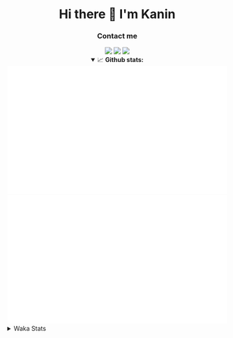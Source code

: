 <div align="center">
 <h1>Hi there 👋 I'm Kanin</h1>
 <h3>Contact me</h3>
 <a href="mailto:im@kanin.dev"><img src="https://img.shields.io/badge/gmail-%23D14836.svg?&style=for-the-badge&logo=gmail&logoColor=white"/></a>
 <a href="https://twitter.com/KaninTwt"><img src="https://img.shields.io/badge/twitter-%231DA1F2.svg?&style=for-the-badge&logo=twitter&logoColor=white"/></a>
 <a href="https://www.linkedin.com/in/KaninDev"><img src="https://img.shields.io/badge/linkedin-%230077B5.svg?&style=for-the-badge&logo=linkedin&logoColor=white"/></a>
<details open>
  <summary>📈 <b>Github stats:</b></summary>
  <img src="https://github.com/Kanin/Kanin/blob/master/scripts/GitHubStats/generated/overview.svg"/>
  <img src="https://github.com/Kanin/Kanin/blob/master/scripts/GitHubStats/generated/languages.svg"/>
</details>
</div>

<details>
 <summary>Waka Stats</summary>

<!--START_SECTION:waka-->
![Code Time](http://img.shields.io/badge/Code%20Time-2%2C596%20hrs%203%20mins-blue)

![Profile Views](http://img.shields.io/badge/Profile%20Views-0-blue)

![Lines of code](https://img.shields.io/badge/From%20Hello%20World%20I%27ve%20Written-776.1%20thousand%20lines%20of%20code-blue)

**🐱 My GitHub Data** 

> 📦 181.2 kB Used in GitHub's Storage 
 > 
> 🏆 69 Contributions in the Year 2025
 > 
> 🚫 Not Opted to Hire
 > 
> 📜 28 Public Repositories 
 > 
> 🔑 19 Private Repositories 
 > 
**I'm an Early 🐤** 

```text
🌞 Morning                3005 commits        ███████░░░░░░░░░░░░░░░░░░   27.69 % 
🌆 Daytime                3190 commits        ███████░░░░░░░░░░░░░░░░░░   29.40 % 
🌃 Evening                3119 commits        ███████░░░░░░░░░░░░░░░░░░   28.74 % 
🌙 Night                  1537 commits        ████░░░░░░░░░░░░░░░░░░░░░   14.16 % 
```
📅 **I'm Most Productive on Monday** 

```text
Monday                   2091 commits        █████░░░░░░░░░░░░░░░░░░░░   19.27 % 
Tuesday                  1572 commits        ████░░░░░░░░░░░░░░░░░░░░░   14.49 % 
Wednesday                1088 commits        ███░░░░░░░░░░░░░░░░░░░░░░   10.03 % 
Thursday                 1671 commits        ████░░░░░░░░░░░░░░░░░░░░░   15.40 % 
Friday                   1813 commits        ████░░░░░░░░░░░░░░░░░░░░░   16.71 % 
Saturday                 1045 commits        ██░░░░░░░░░░░░░░░░░░░░░░░   09.63 % 
Sunday                   1571 commits        ████░░░░░░░░░░░░░░░░░░░░░   14.48 % 
```


📊 **This Week I Spent My Time On** 

```text
🕑︎ Time Zone: America/New_York

💬 Programming Languages: 
Python                   10 hrs 40 mins      ██████████████████████░░░   86.55 % 
virtualenv               35 mins             █░░░░░░░░░░░░░░░░░░░░░░░░   04.84 % 
Java                     25 mins             █░░░░░░░░░░░░░░░░░░░░░░░░   03.50 % 
TypeScript               18 mins             █░░░░░░░░░░░░░░░░░░░░░░░░   02.55 % 
Markdown                 5 mins              ░░░░░░░░░░░░░░░░░░░░░░░░░   00.79 % 

🔥 Editors: 
VS Code                  12 hrs 13 mins      █████████████████████████   99.25 % 
PyCharm                  5 mins              ░░░░░░░░░░░░░░░░░░░░░░░░░   00.75 % 

🐱‍💻 Projects: 
Site                     11 hrs 32 mins      ███████████████████████░░   93.71 % 
DiscordSRV               26 mins             █░░░░░░░░░░░░░░░░░░░░░░░░   03.56 % 
Advent-of-Code           14 mins             ░░░░░░░░░░░░░░░░░░░░░░░░░   01.98 % 
APIServer                4 mins              ░░░░░░░░░░░░░░░░░░░░░░░░░   00.56 % 
Community-Bot            1 min               ░░░░░░░░░░░░░░░░░░░░░░░░░   00.19 % 

💻 Operating System: 
Windows                  12 hrs 19 mins      █████████████████████████   100.00 % 
```

**I Mostly Code in Python** 

```text
Python                   33 repos            ████████████████░░░░░░░░░   62.26 % 
Java                     7 repos             ███░░░░░░░░░░░░░░░░░░░░░░   13.21 % 
TypeScript               5 repos             ██░░░░░░░░░░░░░░░░░░░░░░░   09.43 % 
HTML                     3 repos             █░░░░░░░░░░░░░░░░░░░░░░░░   05.66 % 
Kotlin                   1 repo              ░░░░░░░░░░░░░░░░░░░░░░░░░   01.89 % 
```



**Timeline**

![Lines of Code chart](https://raw.githubusercontent.com/Kanin/Kanin/master/assets/bar_graph.png)


 Last Updated on 06/03/2025 03:13:22 UTC
<!--END_SECTION:waka-->
</details>
